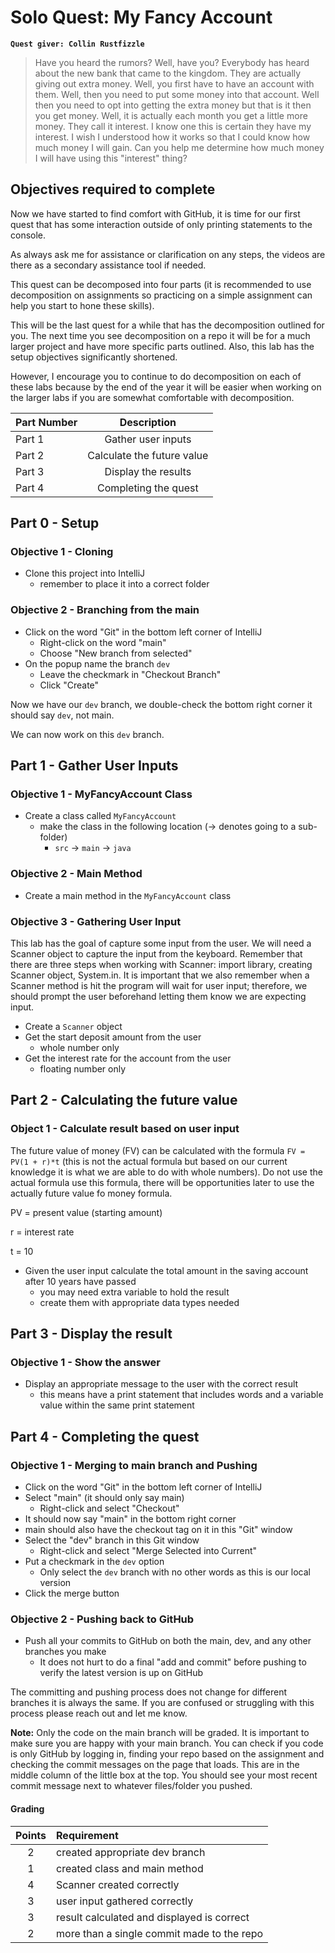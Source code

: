 # Solo Quest: My Fancy Account
**`Quest giver: Collin Rustfizzle`**
>Have you heard the rumors?  Well, have you?  Everybody has heard about the new bank that came to the kingdom.  They are actually giving out extra money.  Well, you first have to have an account with them.  Well, then you need to put some money into that account.  Well then you need to opt into getting the extra money but that is it then you get money.  Well, it is actually each month you get a little more money.  They call it interest.  I know one this is certain they have my interest.  I wish I understood how it works so that I could know how much money I will gain.  Can you help me determine how much money I will have using this "interest" thing?

## Objectives required to complete
Now we have started to find comfort with GitHub, it is time for our first quest that has some interaction outside of only printing statements to the console.

As always ask me for assistance or clarification on any steps, the videos are there as a secondary assistance tool if needed.

This quest can be decomposed into four parts (it is recommended to use decomposition on assignments so practicing on a simple assignment can help you start to hone these skills).

This will be the last quest for a while that has the decomposition outlined for you.  The next time you see decomposition on a repo it will be for a much larger project and have more specific parts outlined.  Also, this lab has the setup objectives significantly shortened.

However, I encourage you to continue to do decomposition on each of these labs because by the end of the year it will be easier when working on the larger labs if you are somewhat comfortable with decomposition.

| Part Number      | Description                                 |
| ---------------  | :----------------------------------------:  |
| Part 1           | Gather user inputs                          |
| Part 2           | Calculate the future value                  |
| Part 3           | Display the results                         |
| Part 4           | Completing the quest                        |

## Part 0 - Setup

### Objective 1 - Cloning
- Clone this project into IntelliJ
    - remember to place it into a correct folder

### Objective 2 - Branching from the main
- Click on the word "Git" in the bottom left corner of IntelliJ
    - Right-click on the word "main"
    - Choose "New branch from selected"
- On the popup name the branch `dev`
    - Leave the checkmark in "Checkout Branch"
    - Click "Create"

Now we have our `dev` branch, we double-check the bottom right corner it should say `dev`, not main.

We can now work on this `dev` branch.

## Part 1 - Gather User Inputs
### Objective 1 - MyFancyAccount Class
- Create a class called `MyFancyAccount`
    - make the class in the following location (-> denotes going to a sub-folder)
        - `src` -> `main` -> `java`

### Objective 2 - Main Method
- Create a main method in the `MyFancyAccount` class

### Objective 3 - Gathering User Input
This lab has the goal of capture some input from the user.  We will need a Scanner object to capture the input from the keyboard.  Remember that there are three steps when working with Scanner: import library, creating Scanner object, System.in.  It is important that we also remember when a Scanner method is hit the program will wait for user input; therefore, we should prompt the user beforehand letting them know we are expecting input.

- Create a `Scanner` object
- Get the start deposit amount from the user
    - whole number only
- Get the interest rate for the account from the user
    - floating number only

## Part 2 - Calculating the future value
### Object 1 - Calculate result based on user input
The future value of money (FV) can be calculated with the formula `FV = PV(1 + r)*t` (this is not the actual formula but based on our current knowledge it is what we are able to do with whole numbers).  Do not use the actual formula use this formula, there will be opportunities later to use the actually future value fo money formula.

PV = present value (starting amount)

r = interest rate

t = 10

- Given the user input calculate the total amount in the saving account after 10 years have passed
    - you may need extra variable to hold the result
    - create them with appropriate data types needed

## Part 3 - Display the result
### Objective 1 - Show the answer
- Display an appropriate message to the user with the correct result
    - this means have a print statement that includes words and a variable value within the same print statement

## Part 4 - Completing the quest
### Objective 1 - Merging to main branch and Pushing
- Click on the word "Git" in the bottom left corner of IntelliJ
- Select "main" (it should only say main)
    - Right-click and select "Checkout"
- It should now say "main" in the bottom right corner
- main should also have the checkout tag on it in this "Git" window
- Select the "dev" branch in this Git window
    - Right-click and select "Merge Selected into Current"
- Put a checkmark in the `dev` option
    - Only select the `dev` branch with no other words as this is our local version
- Click the merge button

### Objective 2 - Pushing back to GitHub
- Push all your commits to GitHub on both the main, dev, and any other branches you make
    - It does not hurt to do a final "add and commit" before pushing to verify the latest version is up on GitHub

The committing and pushing process does not change for different branches it is always the same.  If you are confused or struggling with this process please reach out and let me know.

**Note:** Only the code on the main branch will be graded.  It is important to make sure you are happy with your main branch.  You can check if you code is only GitHub by logging in, finding your repo based on the assignment and checking the commit messages on the page that loads.  This are in the middle column of the little box at the top.  You should see your most recent commit message next to whatever files/folder you pushed.

#### Grading
|   Points     |   Requirement                               |
| :----------: |:------------------------------------------- |
| 2            | created appropriate dev branch              |
| 1            | created class and main method               |
| 4            | Scanner created correctly                   |
| 3            | user input gathered correctly               |
| 3            | result calculated and displayed is correct  |
| 2            | more than a single commit made to the repo  |
